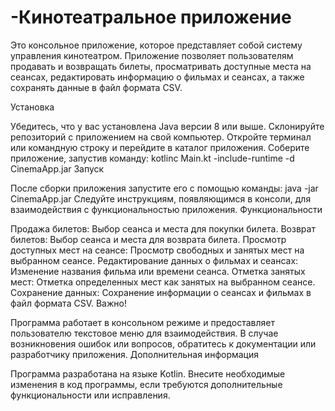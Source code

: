 # -Кинотеатральное приложение

Это консольное приложение, которое представляет собой систему управления кинотеатром. Приложение позволяет пользователям продавать и возвращать билеты, просматривать доступные места на сеансах, редактировать информацию о фильмах и сеансах, а также сохранять данные в файл формата CSV.

Установка

Убедитесь, что у вас установлена Java версии 8 или выше.
Склонируйте репозиторий с приложением на свой компьютер.
Откройте терминал или командную строку и перейдите в каталог приложения.
Соберите приложение, запустив команду: kotlinc Main.kt -include-runtime -d CinemaApp.jar
Запуск

После сборки приложения запустите его с помощью команды: java -jar CinemaApp.jar
Следуйте инструкциям, появляющимся в консоли, для взаимодействия с функциональностью приложения.
Функциональности

Продажа билетов:
Выбор сеанса и места для покупки билета.
Возврат билетов:
Выбор сеанса и места для возврата билета.
Просмотр доступных мест на сеансе:
Просмотр свободных и занятых мест на выбранном сеансе.
Редактирование данных о фильмах и сеансах:
Изменение названия фильма или времени сеанса.
Отметка занятых мест:
Отметка определенных мест как занятых на выбранном сеансе.
Сохранение данных:
Сохранение информации о сеансах и фильмах в файл формата CSV.
Важно!

Программа работает в консольном режиме и предоставляет пользователю текстовое меню для взаимодействия.
В случае возникновения ошибок или вопросов, обратитесь к документации или разработчику приложения.
Дополнительная информация

Программа разработана на языке Kotlin.
Внесите необходимые изменения в код программы, если требуются дополнительные функциональности или исправления.
